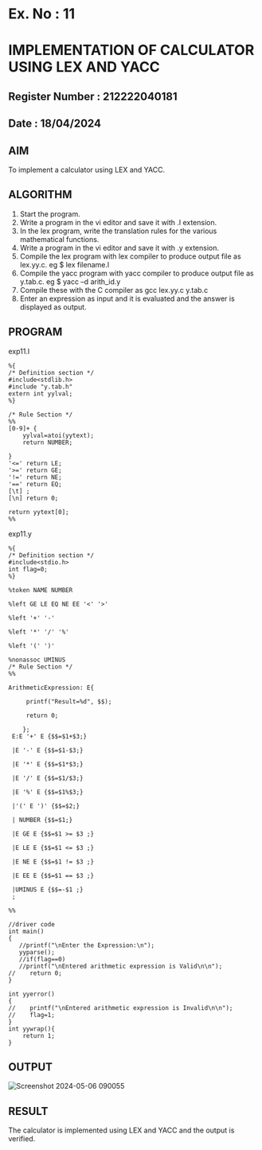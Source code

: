 # Ex. No : 11	
# IMPLEMENTATION OF CALCULATOR USING LEX AND YACC 
## Register Number : 212222040181
## Date : 18/04/2024

## AIM   
To implement a calculator using LEX and YACC.

## ALGORITHM
1.	Start the program.
2.	Write a program in the vi editor and save it with .l extension.
3.	In the lex program, write the translation rules for the various mathematical functions.
4.	Write a program in the vi editor and save it with .y extension.
5.	Compile the lex program with lex compiler to produce output file as lex.yy.c. eg $ lex filename.l
6.	Compile the yacc program with yacc compiler to produce output file as y.tab.c. eg $ yacc –d arith_id.y
7.	Compile these with the C compiler as gcc lex.yy.c y.tab.c
8.	Enter an expression as input and it is evaluated and the answer is displayed as output.

## PROGRAM

exp11.l

	%{ 
	/* Definition section */
	#include<stdlib.h>
	#include "y.tab.h"
	extern int yylval;
	%} 
	
	/* Rule Section */
	%% 
	[0-9]+ { 
		yylval=atoi(yytext); 
		return NUMBER; 

	} 
	'<=' return LE;
	'>=' return GE;
	'!=' return NE;
	'==' return EQ;
	[\t] ; 
	[\n] return 0; 

	return yytext[0]; 
	%% 
	
exp11.y

	%{ 
   	/* Definition section */
  	#include<stdio.h> 
  	int flag=0; 
	%} 
	  
	%token NAME NUMBER 
	
	%left GE LE EQ NE EE '<' '>'

	%left '+' '-'
  
	%left '*' '/' '%'
  
	%left '(' ')'

	%nonassoc UMINUS
	/* Rule Section */
	%% 
	  
	ArithmeticExpression: E{ 
	  
         printf("Result=%d", $$); 
  
         return 0; 
  
        }; 
	 E:E '+' E {$$=$1+$3;} 
  
	 |E '-' E {$$=$1-$3;} 
  
	 |E '*' E {$$=$1*$3;} 
  
	 |E '/' E {$$=$1/$3;} 
  
	 |E '%' E {$$=$1%$3;} 
  
	 |'(' E ')' {$$=$2;} 
  
	 | NUMBER {$$=$1;} 

	 |E GE E {$$=$1 >= $3 ;} 

	 |E LE E {$$=$1 <= $3 ;}

	 |E NE E {$$=$1 != $3 ;} 
 
	 |E EE E {$$=$1 == $3 ;} 

	 |UMINUS E {$$=-$1 ;}
	 ; 
		  
	%% 
  
	//driver code 
	int main() 
	{ 
	   //printf("\nEnter the Expression:\n"); 
	   yyparse(); 
	   //if(flag==0) 
	   //printf("\nEntered arithmetic expression is Valid\n\n"); 
	//    return 0;
	} 
  
	int yyerror() 
	{ 
	//    printf("\nEntered arithmetic expression is Invalid\n\n"); 
	//    flag=1; 
	} 
	int yywrap(){
	    return 1;
	}

## OUTPUT 

![Screenshot 2024-05-06 090055](https://github.com/Vishalsaravana/19CS409-Compiler-Design-Lab/assets/119103912/ceac3bda-8db8-4f8f-84c4-ab043c31522e)

## RESULT
The calculator is implemented using LEX and YACC and the output is verified.
